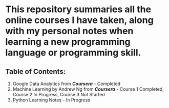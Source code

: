 # This repository summaries all the online courses I have taken, along with my personal notes when learning a new programming language or programming skill. 

## Table of Contents: 
1. Google Data Analytics from ***Coursera*** - Completed
2. Machine Learning by Andrew Ng from ***Coursera*** - Course 1 Completed, Course 2 In Progress, Course 3 Not Started
3. Python Learning Notes - In Progress
